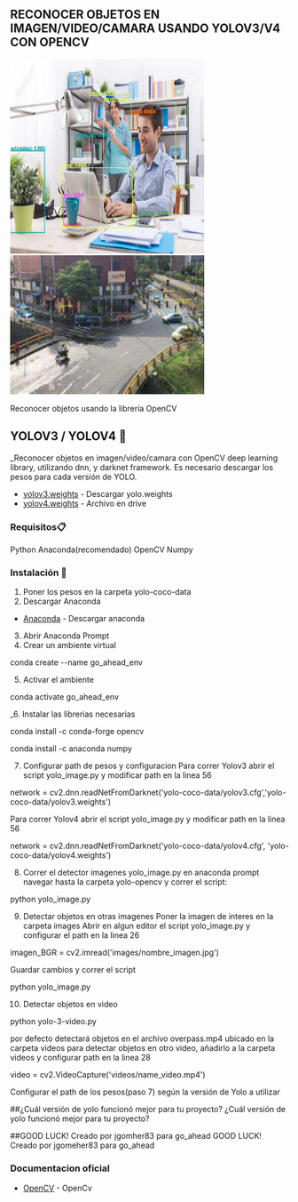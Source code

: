 ## RECONOCER OBJETOS EN IMAGEN/VIDEO/CAMARA USANDO YOLOV3/V4 CON OPENCV
<img src="detecciones/deteccion_oficina.png" width="350" height="350" />

<img src="gif/bloggif_5f24d1b132d54.gif" width="350" height="250" />


Reconocer objetos usando la librería OpenCV
## YOLOV3 / YOLOV4 🚀
_Reconocer objetos en imagen/video/camara con OpenCV deep learning library, utilizando dnn, y darknet framework.
Es necesario descargar los pesos para cada versión de YOLO.
* [yolov3.weights](https://pjreddie.com/darknet/yolo) - Descargar yolo.weights
* [yolov4.weights](https://drive.google.com/file/d/1-_-Nwz1RwQqZglKqg-E-04lhWM1RvsaN/view?usp=sharing) - Archivo en drive
### Requisitos📋

Python
Anaconda(recomendado)
OpenCV
Numpy

### Instalación 🔧
1. Poner los pesos en la carpeta yolo-coco-data
2. Descargar Anaconda
* [Anaconda](https://www.anaconda.com/products/individual) - Descargar anaconda
3. Abrir Anaconda Prompt
4. Crear un ambiente virtual

conda create --name go_ahead_env

5. Activar el ambiente

conda activate go_ahead_env

_6. Instalar las librerias necesarias

conda install -c conda-forge opencv


conda install -c anaconda numpy

7. Configurar path de pesos y configuracion
Para correr Yolov3 abrir el script yolo_image.py y modificar path en la linea 56

network = cv2.dnn.readNetFromDarknet('yolo-coco-data/yolov3.cfg','yolo-coco-data/yolov3.weights')

Para correr Yolov4 abrir el script yolo_image.py y modificar path en la linea 56

network = cv2.dnn.readNetFromDarknet('yolo-coco-data/yolov4.cfg', 'yolo-coco-data/yolov4.weights')

8. Correr el detector imagenes yolo_image.py en anaconda prompt
navegar hasta la carpeta yolo-opencv y correr el script:

python yolo_image.py

9. Detectar objetos en otras imagenes
Poner la imagen de interes en la carpeta images
Abrir en algun editor el script yolo_image.py y configurar el path en la linea 26

imagen_BGR = cv2.imread('images/nombre_imagen.jpg')

Guardar cambios y correr el script

python yolo_image.py

10. Detectar objetos en video

python yolo-3-video.py

por defecto detectará objetos en el archivo overpass.mp4 ubicado en la carpeta videos
para detectar objetos en otro video, añadirlo a la carpeta videos y configurar path en la linea 28

video = cv2.VideoCapture('videos/name_video.mp4')

Configurar el path de los pesos(paso 7) según la versión de Yolo a utilizar

##¿Cuál versión de yolo funcionó mejor para tu proyecto?
¿Cuál versión de yolo funcionó mejor para tu proyecto?

##GOOD LUCK! Creado por jgomher83 para go_ahead
GOOD LUCK! Creado por jgomeher83 para go_ahead

### Documentacion oficial
* [OpenCV](https://opencv.org/) - OpenCv
